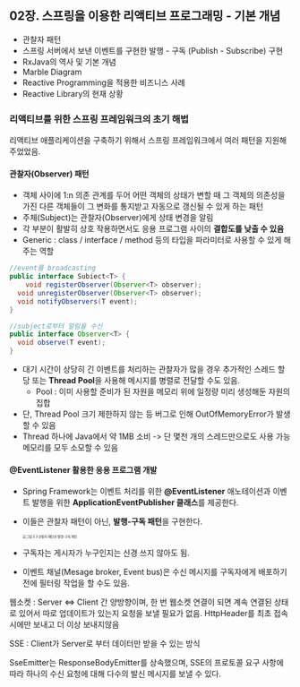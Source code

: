 ## 02장. 스프링을 이용한 리액티브 프로그래밍 - 기본 개념

- 관찰자 패턴
- 스프링 서버에서 보낸 이벤트를 구현한 발행 - 구독 (Publish - Subscribe) 구현
- RxJava의 역사 및 기본 개념
- Marble Diagram
- Reactive Programming을 적용한 비즈니스 사례
- Reactive Library의 현재 상황

### 리액티브를 위한 스프링 프레임워크의 초기 해법

리액티브 애플리케이션을 구축하기 위해서 스프링 프레임워크에서 여러 패턴을 지원해주었었음.

#### 관찰자(Observer) 패턴

- 객체 사이에 1:n 의존 관계를 두어 어떤 객체의 상태가 변할 때 그 객체의 의존성을 가진 다른 객체들이 그 변화를 통지받고 자동으로 갱신될 수 있게 하는 패턴
- 주체(Subject)는 관찰자(Observer)에게 상태 변경을 알림
- 각 부분이 활발히 상호 작용하면서도 응용 프로그램 사이의 **결합도를 낮출 수 있음**
- Generic : class / interface / method 등의 타입을 파라미터로 사용할 수 있게 해주는 역할

~~~java
//event를 broadcasting
public interface Subiect<T> {
	void registerObserver(Observer<T> observer); 
  void unregisterObserver(Observer<T> observer); 
  void notifyObservers(T event);
}

//subject로부터 알림을 수신
public interface Observer<T> {
  void observe(T event);
}
~~~

- 대기 시간이 상당히 긴 이벤트를 처리하는 관찰자가 많을 경우 추가적인 스레드 할당 또는 **Thread Pool**을 사용해 메시지를 병렬로 전달할 수도 있음.
  - Pool : 이미 사용할 준비가 된 자원을 메모리 위에 일정량 미리 생성해둔 자원의 집합
- 단, Thread Pool 크기 제한하지 않는 등 버그로 인해 OutOfMemoryError가 발생할 수 있음
- Thread 하나에 Java에서 약 1MB 소비 -> 단 몇천 개의 스레드만으로도 사용 가능 메모리를 모두 소모할 수 있음

#### @EventListener 활용한 응용 프로그램 개발

- Spring Framework는 이벤트 처리를 위한 **@EventListener** 애노테이션과 이벤트 발행을 위한 **ApplicationEventPublisher 클래스**를 제공한다.

- 이들은 관찰자 패턴이 아닌, **발행-구독 패턴**을 구현한다.

  <img src="./image/그림 2.3 관찰자 패턴과 발행-구독 패턴.png" alt="그림 2.3 관찰자 패턴과 발행-구독 패턴" style="zoom:40%;" />

- 구독자는 게시자가 누구인지는 신경 쓰지 않아도 됨.
- 이벤트 채널(Mesage broker, Event bus)은 수신 메시지를 구독자에게 배포하기 전에 필터링 작업을 할 수도 있음.

웹소켓 : Server <=> Client 간 양방향이며, 한 번 웹소켓 연결이 되면 계속 연결된 상태로 있어서 따로 업데이트가 있는지 요청을 보낼 필요가 없음. HttpHeader를 최초 접속시에만 보내고 더 이상 보내지않음

SSE : Client가 Server로 부터 데이터만 받을 수 있는 방식

SseEmitter는 ResponseBodyEmitter를 상속했으며, SSE의 프로토콜 요구 사항에 따라 하나의 수신 요청에 대해 다수의 발신 메시지를 보낼 수 있다.

